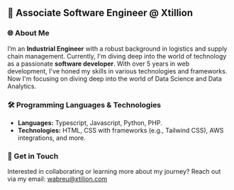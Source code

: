 ## 🚀 Associate Software Engineer @ Xtillion

### 🌐 About Me
I’m an **Industrial Engineer** with a robust background in logistics and supply chain management. Currently, I'm diving deep into the world of technology as a passionate **software developer**. With over 5 years in web development, I've honed my skills in various technologies and frameworks. Now I'm focusing on diving deep into the world of Data Science and Data Analytics.

### 🛠️ Programming Languages & Technologies
- **Languages:** Typescript, Javascript, Python, PHP.
- **Technologies:** HTML, CSS with frameworks (e.g., Tailwind CSS), AWS integrations, and more.

### 🤝 Get in Touch
Interested in collaborating or learning more about my journey? Reach out via my email: [wabreu@xtilion.com](mailto:wabreu@xtillion.com)
